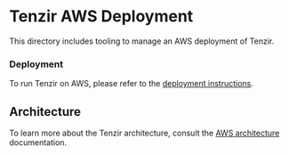 # Tenzir AWS Deployment

This directory includes tooling to manage an AWS deployment of Tenzir.

### Deployment

To run Tenzir on AWS, please refer to the [deployment
instructions](../../web/docs/setup/deploy/aws.md).

## Architecture

To learn more about the Tenzir architecture, consult the
[AWS architecture](../../web/docs/understand/aws.md) documentation.
